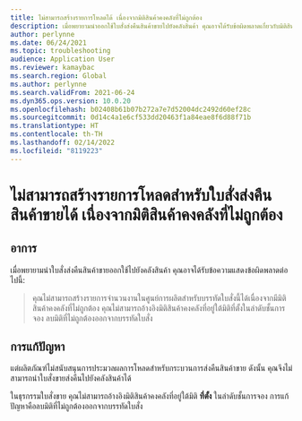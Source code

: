 ```yaml
---
title: ไม่สามารถสร้างรายการโหลดได้ เนื่องจากมิติสินค้าคงคลังที่ไม่ถูกต้อง
description: เมื่อพยายามนำออกใช้ใบสั่งส่งคืนสินค้าขายไปยังคลังสินค้า คุณอาจได้รับข้อผิดพลาดเกี่ยวกับมิติสินค้าคงคลังที่ไม่ถูกต้อง ลบรายการเหล่านี้ออกจากรายการใบสั่ง
author: perlynne
ms.date: 06/24/2021
ms.topic: troubleshooting
audience: Application User
ms.reviewer: kamaybac
ms.search.region: Global
ms.author: perlynne
ms.search.validFrom: 2021-06-24
ms.dyn365.ops.version: 10.0.20
ms.openlocfilehash: b02408b61b07b272a7e7d52004dc2492d60ef28c
ms.sourcegitcommit: 0d14c4a1e6cf533dd20463f1a84eae8f6d88f71b
ms.translationtype: HT
ms.contentlocale: th-TH
ms.lasthandoff: 02/14/2022
ms.locfileid: "8119223"
---
```

# <a name="cant-create-load-line-for-return-sales-order-due-to-invalid-inventory-dimensions"></a>ไม่สามารถสร้างรายการโหลดสำหรับใบสั่งส่งคืนสินค้าขายได้ เนื่องจากมิติสินค้าคงคลังที่ไม่ถูกต้อง

## <a name="symptoms"></a>อาการ

เมื่อพยายามนำใบสั่งส่งคืนสินค้าขายออกใช้ไปยังคลังสินค้า คุณอาจได้รับข้อความแสดงข้อผิดพลาดต่อไปนี้:

> คุณไม่สามารถสร้างรายการจำนวนงานในศูนย์การผลิตสำหรับบรรทัดใบสั่งนี้ได้เนื่องจากมีมิติสินค้าคงคลังที่ไม่ถูกต้อง คุณไม่สามารถอ้างอิงมิติสินค้าคงคลังที่อยู่ใต้มิติที่ตั้งในลำดับชั้นการจอง ลบมิติที่ไม่ถูกต้องออกจากบรรทัดใบสั่ง

## <a name="resolution"></a>การแก้ปัญหา

แต่ผลิตภัณฑ์ไม่สนับสนุนการประมวลผลการโหลดสำหรับกระบวนการส่งคืนสินค้าขาย ดังนั้น คุณจึงไม่สามารถนำใบสั่งขายส่งคืนไปยังคลังสินค้าได้

ในธุรกรรมใบสั่งขาย คุณไม่สามารถอ้างอิงมิติสินค้าคงคลังที่อยู่ใต้มิติ **ที่ตั้ง** ในลำดับชั้นการจอง การแก้ปัญหาคือลบมิติที่ไม่ถูกต้องออกจากบรรทัดใบสั่ง
